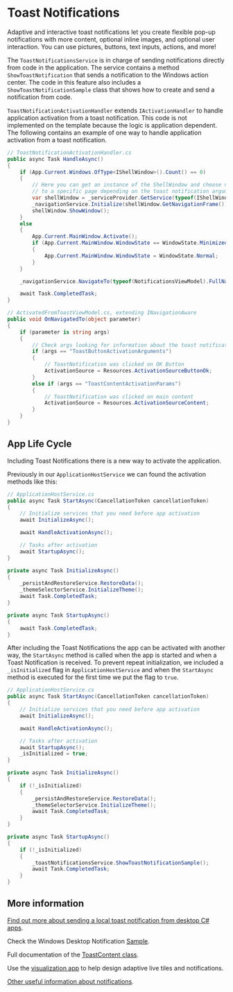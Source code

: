 ﻿# Toast Notifications

Adaptive and interactive toast notifications let you create flexible pop-up notifications with more content, optional inline images, and optional user interaction. You can use pictures, buttons, text inputs, actions, and more!

The `ToastNotificationsService` is in charge of sending notifications directly from code in the application. The service contains a method `ShowToastNotification` that sends a notification to the Windows action center. The code in this feature also includes a `ShowToastNotificationSample` class that shows how to create and send a notification from code.

`ToastNotificationActivationHandler` extends `IActivationHandler` to handle application activation from a toast notification. This code is not implemented on the template because the logic is application dependent. The following contains an example of one way to handle application activation from a toast notification.

```csharp
// ToastNotificationActivationHandler.cs
public async Task HandleAsync()
{
    if (App.Current.Windows.OfType<IShellWindow>().Count() == 0)
    {
        // Here you can get an instance of the ShellWindow and choose navigate
        // to a specific page depending on the toast notification arguments
        var shellWindow = _serviceProvider.GetService(typeof(IShellWindow)) as IShellWindow;
        _navigationService.Initialize(shellWindow.GetNavigationFrame());
        shellWindow.ShowWindow();
    }
    else
    {
        App.Current.MainWindow.Activate();
        if (App.Current.MainWindow.WindowState == WindowState.Minimized)
        {
            App.Current.MainWindow.WindowState = WindowState.Normal;
        }
    }

    _navigationService.NavigateTo(typeof(NotificationsViewModel).FullName, _config[ActivationArguments]);

    await Task.CompletedTask;
}

// ActivatedFromToastViewModel.cs, extending INavigationAware
public void OnNavigatedTo(object parameter)
{
    if (parameter is string args)
    {
        // Check args looking for information about the toast notification
        if (args == "ToastButtonActivationArguments")
        {
            // ToastNotification was clicked on OK Button
            ActivationSource = Resources.ActivationSourceButtonOk;
        }
        else if (args == "ToastContentActivationParams")
        {
            // ToastNotification was clicked on main content
            ActivationSource = Resources.ActivationSourceContent;
        }
    }
}
```

## App Life Cycle

Including Toast Notifications there is a new way to activate the application.

Previously in our `ApplicationHostService` we can found the activation methods like this:

```csharp
// ApplicationHostService.cs
public async Task StartAsync(CancellationToken cancellationToken)
{
    // Initialize services that you need before app activation
    await InitializeAsync();

    await HandleActivationAsync();

    // Tasks after activation
    await StartupAsync();
}

private async Task InitializeAsync()
{
    _persistAndRestoreService.RestoreData();
    _themeSelectorService.InitializeTheme();
    await Task.CompletedTask;
}

private async Task StartupAsync()
{
    await Task.CompletedTask;
}
```

After including the Toast Notifications the app can be activated with another way, the `StartAsync` method is called when the app is started and when a Toast Notification is received. To prevent repeat initialization, we included a `_isInitialized` flag in `ApplicationHostService` and when the `StartAsync` method is executed for the first time we put the flag to `true`.

```csharp
// ApplicationHostService.cs
public async Task StartAsync(CancellationToken cancellationToken)
{
    // Initialize services that you need before app activation
    await InitializeAsync();

    await HandleActivationAsync();

    // Tasks after activation
    await StartupAsync();
    _isInitialized = true;
}

private async Task InitializeAsync()
{
    if (!_isInitialized)
    {
        _persistAndRestoreService.RestoreData();
        _themeSelectorService.InitializeTheme();
        await Task.CompletedTask;
    }
}

private async Task StartupAsync()
{
    if (!_isInitialized)
    {
        _toastNotificationsService.ShowToastNotificationSample();
        await Task.CompletedTask;
    }
}
```

## More information

[Find out more about sending a local toast notification from desktop C# apps](https://docs.microsoft.com/windows/uwp/design/shell/tiles-and-notifications/send-local-toast-desktop?tabs=desktop).

Check the Windows Desktop Notification [Sample](https://github.com/WindowsNotifications/desktop-toasts).

Full documentation of the [ToastContent class](https://docs.microsoft.com/dotnet/api/microsoft.toolkit.uwp.notifications.toastcontent).

Use the [visualization app](https://docs.microsoft.com/windows/uwp/controls-and-patterns/tiles-and-notifications-notifications-visualizer) to help design adaptive live tiles and notifications.

[Other useful information about notifications](../notifications.md#other-useful-links-about-notifications).
